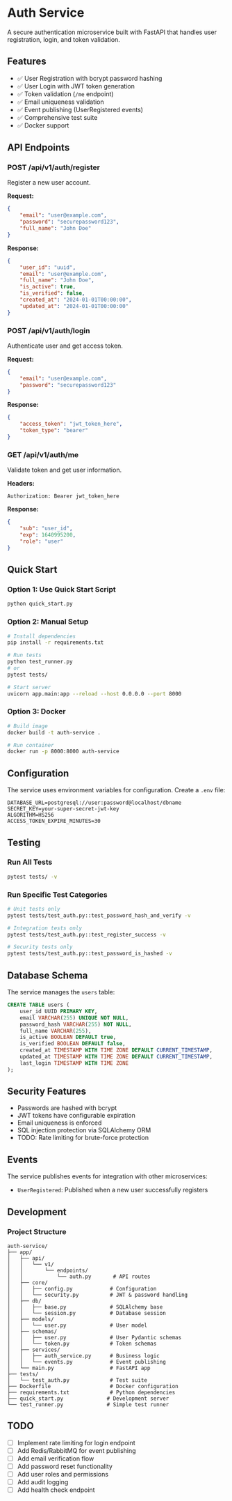 # Auth Service

A secure authentication microservice built with FastAPI that handles user registration, login, and token validation.

## Features

- ✅ User Registration with bcrypt password hashing
- ✅ User Login with JWT token generation
- ✅ Token validation (`/me` endpoint)
- ✅ Email uniqueness validation
- ✅ Event publishing (UserRegistered events)
- ✅ Comprehensive test suite
- ✅ Docker support

## API Endpoints

### POST /api/v1/auth/register

Register a new user account.

**Request:**

```json
{
	"email": "user@example.com",
	"password": "securepassword123",
	"full_name": "John Doe"
}
```

**Response:**

```json
{
	"user_id": "uuid",
	"email": "user@example.com",
	"full_name": "John Doe",
	"is_active": true,
	"is_verified": false,
	"created_at": "2024-01-01T00:00:00",
	"updated_at": "2024-01-01T00:00:00"
}
```

### POST /api/v1/auth/login

Authenticate user and get access token.

**Request:**

```json
{
	"email": "user@example.com",
	"password": "securepassword123"
}
```

**Response:**

```json
{
	"access_token": "jwt_token_here",
	"token_type": "bearer"
}
```

### GET /api/v1/auth/me

Validate token and get user information.

**Headers:**

```
Authorization: Bearer jwt_token_here
```

**Response:**

```json
{
	"sub": "user_id",
	"exp": 1640995200,
	"role": "user"
}
```

## Quick Start

### Option 1: Use Quick Start Script

```bash
python quick_start.py
```

### Option 2: Manual Setup

```bash
# Install dependencies
pip install -r requirements.txt

# Run tests
python test_runner.py
# or
pytest tests/

# Start server
uvicorn app.main:app --reload --host 0.0.0.0 --port 8000
```

### Option 3: Docker

```bash
# Build image
docker build -t auth-service .

# Run container
docker run -p 8000:8000 auth-service
```

## Configuration

The service uses environment variables for configuration. Create a `.env` file:

```env
DATABASE_URL=postgresql://user:password@localhost/dbname
SECRET_KEY=your-super-secret-jwt-key
ALGORITHM=HS256
ACCESS_TOKEN_EXPIRE_MINUTES=30
```

## Testing

### Run All Tests

```bash
pytest tests/ -v
```

### Run Specific Test Categories

```bash
# Unit tests only
pytest tests/test_auth.py::test_password_hash_and_verify -v

# Integration tests only
pytest tests/test_auth.py::test_register_success -v

# Security tests only
pytest tests/test_auth.py::test_password_is_hashed -v
```

## Database Schema

The service manages the `users` table:

```sql
CREATE TABLE users (
    user_id UUID PRIMARY KEY,
    email VARCHAR(255) UNIQUE NOT NULL,
    password_hash VARCHAR(255) NOT NULL,
    full_name VARCHAR(255),
    is_active BOOLEAN DEFAULT true,
    is_verified BOOLEAN DEFAULT false,
    created_at TIMESTAMP WITH TIME ZONE DEFAULT CURRENT_TIMESTAMP,
    updated_at TIMESTAMP WITH TIME ZONE DEFAULT CURRENT_TIMESTAMP,
    last_login TIMESTAMP WITH TIME ZONE
);
```

## Security Features

- Passwords are hashed with bcrypt
- JWT tokens have configurable expiration
- Email uniqueness is enforced
- SQL injection protection via SQLAlchemy ORM
- TODO: Rate limiting for brute-force protection

## Events

The service publishes events for integration with other microservices:

- `UserRegistered`: Published when a new user successfully registers

## Development

### Project Structure

```
auth-service/
├── app/
│   ├── api/
│   │   └── v1/
│   │       └── endpoints/
│   │           └── auth.py       # API routes
│   ├── core/
│   │   ├── config.py            # Configuration
│   │   └── security.py          # JWT & password handling
│   ├── db/
│   │   ├── base.py              # SQLAlchemy base
│   │   └── session.py           # Database session
│   ├── models/
│   │   └── user.py              # User model
│   ├── schemas/
│   │   ├── user.py              # User Pydantic schemas
│   │   └── token.py             # Token schemas
│   ├── services/
│   │   ├── auth_service.py      # Business logic
│   │   └── events.py            # Event publishing
│   └── main.py                  # FastAPI app
├── tests/
│   └── test_auth.py             # Test suite
├── Dockerfile                   # Docker configuration
├── requirements.txt             # Python dependencies
├── quick_start.py              # Development server
└── test_runner.py              # Simple test runner
```

## TODO

- [ ] Implement rate limiting for login endpoint
- [ ] Add Redis/RabbitMQ for event publishing
- [ ] Add email verification flow
- [ ] Add password reset functionality
- [ ] Add user roles and permissions
- [ ] Add audit logging
- [ ] Add health check endpoint
